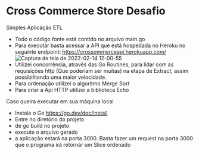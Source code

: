 # Cross Commerce Store Desafio

Simples Aplicação ETL

- Todo o código fonte está contido no arquivo main.go
- Para executar basta acessar a API que está hospedada no Heroku no seguinte endpoint: https://crossommerceapi.herokuapp.com/ 
![Captura de tela de 2022-02-14 12-00-55](https://user-images.githubusercontent.com/41243909/153888636-8c70f834-962c-430d-be23-8f7d6724f3a2.png)
- Utilizei concorrência, através das Go Routines, para lidar com as requisições http (Que poderiam ser muitas) na etapa de Extract, assim possibilitando uma maior velocidade.
- Para ordenação utilizei o algoritmo Merge Sort
- Para criar a Api HTTP utilizei a biblioteca Echo

Caso queira executar em sua máquina local
- Instale o Go https://go.dev/doc/install
- Entre no diretório do projeto
- de go build no projeto
- execute o arquivo gerado
- a aplicação estará na porta 3000. Basta fazer um request na porta 3000 que o programa irá retornar um Slice ordenado
